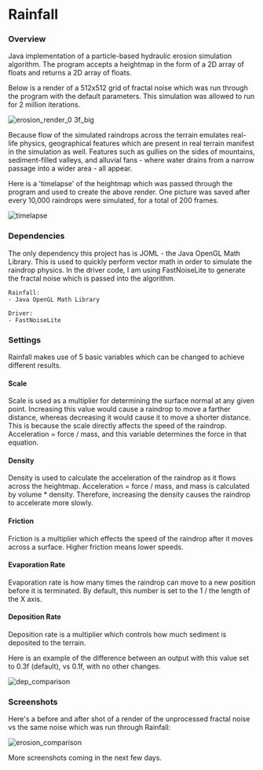 # Rainfall

### Overview

Java implementation of a particle-based hydraulic erosion simulation algorithm. The program accepts a heightmap in the form of a 2D array of floats and returns a 2D array of floats. 

Below is a render of a 512x512 grid of fractal noise which was run through the program with the default parameters. This simulation was allowed to run for 2 million iterations.

![erosion_render_0 3f_big](https://user-images.githubusercontent.com/10524511/139001604-97ba0026-a51f-4287-a97f-a799ddcdb8ab.png)

Because flow of the simulated raindrops across the terrain emulates real-life physics, geographical features which are present in real terrain manifest in the simulation as well. Features such as gullies on the sides of mountains, sediment-filled valleys, and alluvial fans - where water drains from a narrow passage into a wider area - all appear.

Here is a 'timelapse' of the heightmap which was passed through the program and used to create the above render. One picture was saved after every 10,000 raindrops were simulated, for a total of 200 frames.

![timelapse](https://user-images.githubusercontent.com/10524511/138622825-fabf351c-52b1-4fd0-a5fd-cb2d1ebd7e9a.gif)

### Dependencies

The only dependency this project has is JOML - the Java OpenGL Math Library. This is used to quickly perform vector math in order to simulate the raindrop physics. In the driver code, I am using FastNoiseLite to generate the fractal noise which is passed into the algorithm.

```
Rainfall:
- Java OpenGL Math Library

Driver:
- FastNoiseLite
```

### Settings

Rainfall makes use of 5 basic variables which can be changed to achieve different results.

#### Scale

Scale is used as a multiplier for determining the surface normal at any given point. Increasing this value would cause a raindrop to move a farther distance, whereas decreasing it would cause it to move a shorter distance. This is because the scale directly affects the speed of the raindrop. Acceleration = force / mass, and this variable determines the force in that equation.

#### Density

Density is used to calculate the acceleration of the raindrop as it flows across the heightmap. Acceleration = force / mass, and mass is calculated by volume * density. Therefore, increasing the density causes the raindrop to accelerate more slowly.

#### Friction

Friction is a multiplier which effects the speed of the raindrop after it moves across a surface. Higher friction means lower speeds.

#### Evaporation Rate

Evaporation rate is how many times the raindrop can move to a new position before it is terminated. By default, this number is set to the 1 / the length of the X axis.

#### Deposition Rate

Deposition rate is a multiplier which controls how much sediment is deposited to the terrain.

Here is an example of the difference between an output with this value set to 0.3f (default), vs 0.1f, with no other changes.

![dep_comparison](https://user-images.githubusercontent.com/10524511/139002315-5c8c647f-3ff5-4f12-bbcc-2f9374afe5f7.png)

### Screenshots

Here's a before and after shot of a render of the unprocessed fractal noise vs the same noise which was run through Rainfall:

![erosion_comparison](https://user-images.githubusercontent.com/10524511/139002320-41b00560-6958-4f69-a5ee-ff8ffab1a139.png)

More screenshots coming in the next few days.


